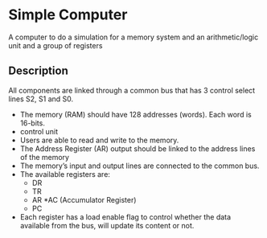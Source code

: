# Simple Computer 
A computer to do a simulation for a
memory system and an arithmetic/logic unit and a group of registers


## Description

All components are linked 
through a common bus that has 3 control select lines S2, S1 and S0.

* The memory (RAM) should have 128 addresses (words). Each word is 16-bits.
* control unit
* Users are able to read and write to the memory.
* The Address Register (AR) output should be linked to the address lines of the memory 
* The memory’s input and output lines are connected to the common bus.
* The available registers are:
     * DR
     * TR
     * AR
     *AC (Accumulator Register)
     * PC
* Each register has a load enable flag to control whether the data available from the bus, will update its content or not.
